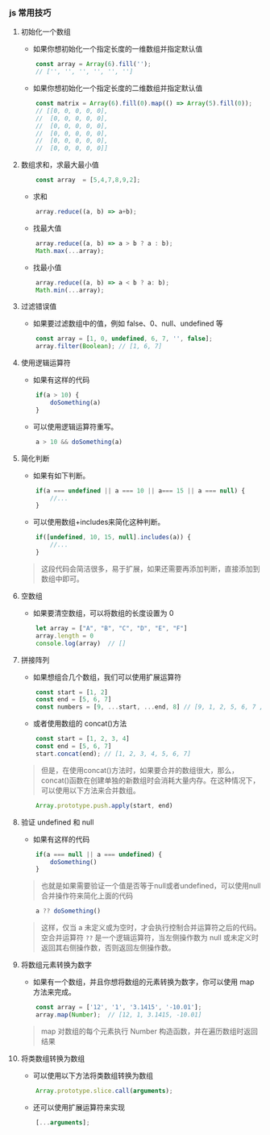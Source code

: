 ### js 常用技巧

1. 初始化一个数组
    - 如果你想初始化一个指定长度的一维数组并指定默认值
    ```js
        const array = Array(6).fill(''); 
        // ['', '', '', '', '', '']
    ```
    - 如果你想初始化一个指定长度的二维数组并指定默认值
    ```js
        const matrix = Array(6).fill(0).map(() => Array(5).fill(0)); 
        // [[0, 0, 0, 0, 0],
        //  [0, 0, 0, 0, 0],
        //  [0, 0, 0, 0, 0],
        //  [0, 0, 0, 0, 0],
        //  [0, 0, 0, 0, 0],
        //  [0, 0, 0, 0, 0]]
    ```

2. 数组求和，求最大最小值
    ```js
        const array  = [5,4,7,8,9,2];
    ```
    - 求和
    ```js
        array.reduce((a, b) => a+b);
    ```
    - 找最大值
    ```js
        array.reduce((a, b) => a > b ? a : b);
        Math.max(...array);
    ```
    - 找最小值
    ```js
        array.reduce((a, b) => a < b ? a: b);
        Math.min(...array);
    ```

3. 过滤错误值
    - 如果要过滤数组中的值，例如 false、0、null、undefined 等
    ```js
        const array = [1, 0, undefined, 6, 7, '', false];
        array.filter(Boolean); // [1, 6, 7]
    ```

4. 使用逻辑运算符
    - 如果有这样的代码
    ```js
        if(a > 10) {
            doSomething(a)
        }
    ```
    - 可以使用逻辑运算符重写。
    ```js
        a > 10 && doSomething(a)
    ```

5. 简化判断
    - 如果有如下判断。
    ```js
        if(a === undefined || a === 10 || a=== 15 || a === null) {
            //...
        }
    ```
    - 可以使用数组+includes来简化这种判断。
    ```js
        if([undefined, 10, 15, null].includes(a)) {
            //...
        }
    ```
    > 这段代码会简洁很多，易于扩展，如果还需要再添加判断，直接添加到数组中即可。

6. 空数组
    - 如果要清空数组，可以将数组的长度设置为 0
    ```js
        let array = ["A", "B", "C", "D", "E", "F"]
        array.length = 0 
        console.log(array)  // []
    ```

7. 拼接阵列
    - 如果想组合几个数组，我们可以使用扩展运算符
    ```js
        const start = [1, 2] 
        const end = [5, 6, 7] 
        const numbers = [9, ...start, ...end, 8] // [9, 1, 2, 5, 6, 7 , 8]
    ```
    - 或者使用数组的 concat()方法
    ```js
        const start = [1, 2, 3, 4] 
        const end = [5, 6, 7] 
        start.concat(end); // [1, 2, 3, 4, 5, 6, 7]
    ```
    > 但是，在使用concat()方法时，如果要合并的数组很大，那么，concat()函数在创建单独的新数组时会消耗大量内存。在这种情况下，可以使用以下方法来合并数组。
    ```js
        Array.prototype.push.apply(start, end)
    ```

8. 验证 undefined 和 null
    - 如果有这样的代码
    ```js
        if(a === null || a === undefined) {
            doSomething()
        }
    ```
    > 也就是如果需要验证一个值是否等于null或者undefined，可以使用null合并操作符来简化上面的代码
    ```js
        a ?? doSomething()
    ```
    > 这样，仅当 a 未定义或为空时，才会执行控制合并运算符之后的代码。空合并运算符 `??` 是一个逻辑运算符，当左侧操作数为 null 或未定义时返回其右侧操作数，否则返回左侧操作数。

9. 将数组元素转换为数字
    - 如果有一个数组，并且你想将数组的元素转换为数字，你可以使用 map 方法来完成。
    ```js
        const array = ['12', '1', '3.1415', '-10.01'];
        array.map(Number);  // [12, 1, 3.1415, -10.01]
    ```
    > map 对数组的每个元素执行 Number 构造函数，并在遍历数组时返回结果

10. 将类数组转换为数组
    - 可以使用以下方法将类数组转换为数组
    ```js
        Array.prototype.slice.call(arguments);
    ```
    - 还可以使用扩展运算符来实现
    ```js
        [...arguments];
    ```